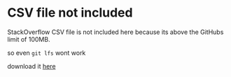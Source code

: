 # CSV file not included

StackOverflow CSV file is not included here because its above the GitHubs limit of 100MB.

so even `git lfs` wont work

download it [here](https://insights.stackoverflow.com/survey)
